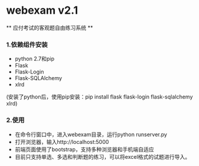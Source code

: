 # webexam v2.1

** 应付考试的客观题自由练习系统 **

### 1.依赖组件安装

+ python 2.7和pip
+ Flask 
+ Flask-Login 
+ Flask-SQLAlchemy 
+ xlrd
 
 (安装了python后，使用pip安装：pip install flask flask-login flask-sqlalchemy xlrd)

### 2.使用

+ 在命令行窗口中，进入webexam目录，运行python runserver.py
+ 打开浏览器，输入http://localhost:5000
+ 前端页面使用了bootstrap，支持多种浏览器和手机端自适应
+ 目前只支持单选、多选和判断题的练习，可以将excel格式的试题进行导入。
